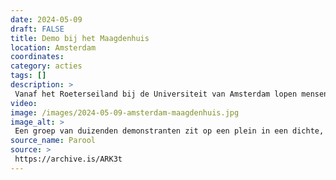 ```yaml
---
date: 2024-05-09
draft: FALSE
title: Demo bij het Maagdenhuis
location: Amsterdam
coordinates: 
category: acties
tags: []
description: > 
 Vanaf het Roeterseiland bij de Universiteit van Amsterdam lopen mensen naar het Spui. Op het Spui houden mesen een zitprotest dat het plein voor het Maagdenhuis vult.
video: 
image: /images/2024-05-09-amsterdam-maagdenhuis.jpg
image_alt: > 
 Een groep van duizenden demonstranten zit op een plein in een dichte, georganiseerde opstelling. Velen dragen keffiyeh en gezichtsmaskers. Een grote Palestijnse vlag wordt prominent omhoog gehouden door een van de demonstranten. Aan weerszijden van de demonstranten staat een rij politieagenten in donkere uniformen staat. Het is droog. Op de achtergrond zijn een café, trottoirs en een groene buitenomgeving zichtbaar.
source_name: Parool
source: > 
 https://archive.is/ARK3t
---
```

